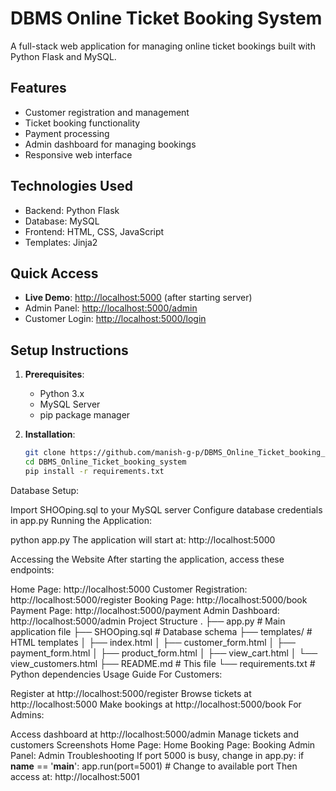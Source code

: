 # DBMS Online Ticket Booking System

A full-stack web application for managing online ticket bookings built with Python Flask and MySQL.

## Features
- Customer registration and management
- Ticket booking functionality
- Payment processing
- Admin dashboard for managing bookings
- Responsive web interface

## Technologies Used
- Backend: Python Flask
- Database: MySQL
- Frontend: HTML, CSS, JavaScript
- Templates: Jinja2

## Quick Access
- **Live Demo**: [http://localhost:5000](http://localhost:5000) (after starting server)
- Admin Panel: [http://localhost:5000/admin](http://localhost:5000/admin)
- Customer Login: [http://localhost:5000/login](http://localhost:5000/login)

## Setup Instructions

1. **Prerequisites**:
   - Python 3.x
   - MySQL Server
   - pip package manager

2. **Installation**:
   ```bash
   git clone https://github.com/manish-g-p/DBMS_Online_Ticket_booking_system.git
   cd DBMS_Online_Ticket_booking_system
   pip install -r requirements.txt
Database Setup:

Import SHOOping.sql to your MySQL server
Configure database credentials in app.py
Running the Application:

python app.py
The application will start at: http://localhost:5000

Accessing the Website
After starting the application, access these endpoints:

Home Page: http://localhost:5000
Customer Registration: http://localhost:5000/register
Booking Page: http://localhost:5000/book
Payment Page: http://localhost:5000/payment
Admin Dashboard: http://localhost:5000/admin
Project Structure
.
├── app.py             # Main application file
├── SHOOping.sql       # Database schema
├── templates/         # HTML templates
│   ├── index.html
│   ├── customer_form.html
│   ├── payment_form.html
│   ├── product_form.html
│   ├── view_cart.html
│   └── view_customers.html
├── README.md          # This file
└── requirements.txt   # Python dependencies
Usage Guide
For Customers:

Register at http://localhost:5000/register
Browse tickets at http://localhost:5000
Make bookings at http://localhost:5000/book
For Admins:

Access dashboard at http://localhost:5000/admin
Manage tickets and customers
Screenshots
Home Page: Home
Booking Page: Booking
Admin Panel: Admin
Troubleshooting
If port 5000 is busy, change in app.py:
if __name__ == '__main__':
    app.run(port=5001)  # Change to available port
Then access at: http://localhost:5001

